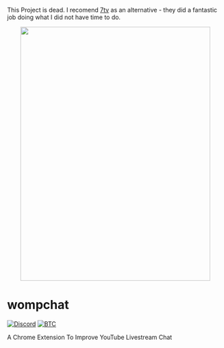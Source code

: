 This Project is dead. 
I recomend [7tv](https://7tv.app) as an alternative - they did a fantastic job doing what I did not have time to do.


<p align="center">
  <img width="443" height="592" src="https://storage.googleapis.com/womp-website_cloudbuild/cdn/wompchat/gif/emotesMenu.gif">
</p>

# wompchat 
[![Discord](https://img.shields.io/discord/238458588169895937?label=Discord&style=plastic)](https://discord.gg/pVNnTDA) [![BTC](https://img.shields.io/static/v1?label=BTC&style=plastic&message=3QkKHVyT1nZLEeH8f77bUhXorXKPQs5gzN&color=red)](https://storage.googleapis.com/womp-website_cloudbuild/cdn/wompchat/img/btc.JPG)

A Chrome Extension To Improve YouTube Livestream Chat
